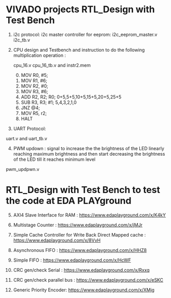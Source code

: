 
# VIVADO projects RTL_Design with Test Bench

1) i2c protocol: i2c master controller for eeprom: 
	i2c_eeprom_master.v i2c_tb.v

2)  CPU design and Testbench and instruction to do the following multiplication operation :

	cpu_16.v cpu_16_tb.v and instr2.mem

	0. MOV R0, #5;
	1. MOV R1, #6;
	2. MOV R2, #0;
	3. MOV R3, #6;
	4. ADD R2, R2; R0; 0+5,5+5,10+5,15+5,20+5,25+5
	5. SUB R3, R3; #1; 5,4,3,2,1,0
	6. JNZ @4;
	7. MOV R5, r2;
	8. HALT


3) UART Protocol: 

 uart.v and uart_tb.v

4) PWM updown : 
signal to increase the the brightness of the LED linearly reaching maximum brightness and then start decreasing the brightness of the LED till it reaches minimum level

pwm_updpwn.v



# RTL_Design with Test Bench to test the code at EDA PLAYground

5) AXI4 Slave Interface for RAM : https://www.edaplayground.com/x/K4kY

6) Multistage Counter : https://www.edaplayground.com/x/jMJr

7) Simple Cache Controller for Write Back Direct Mapped cache : https://www.edaplayground.com/x/8VvH

8) Asynchronous FIFO : https://www.edaplayground.com/x/HHZ8

9) Simple FIFO : https://www.edaplayground.com/x/HcWF

10) CRC gen/check Serial : https://www.edaplayground.com/x/Rxxq

11) CRC gen/check parallel bus : https://www.edaplayground.com/x/eSKC

12) Generic Priority Encoder: https://www.edaplayground.com/x/XMjg
